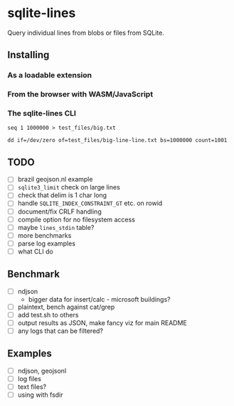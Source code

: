 # sqlite-lines

Query individual lines from blobs or files from SQLite.

## Installing

### As a loadable extension

### From the browser with WASM/JavaScript

### The sqlite-lines CLI

```
seq 1 1000000 > test_files/big.txt

dd if=/dev/zero of=test_files/big-line-line.txt bs=1000000 count=1001
```

## TODO

- [ ] brazil geojson.nl example
- [ ] `sqlite3_limit` check on large lines
- [ ] check that delim is 1 char long
- [ ] handle `SQLITE_INDEX_CONSTRAINT_GT` etc. on rowid
- [ ] document/fix CRLF handling
- [ ] compile option for no filesystem access
- [ ] maybe `lines_stdin` table?
- [ ] more benchmarks
- [ ] parse log examples
- [ ] what CLI do

## Benchmark

- [ ] ndjson
  - bigger data for insert/calc - microsoft buildings?
- [ ] plaintext, bench against cat/grep
- [ ] add test.sh to others
- [ ] output results as JSON, make fancy viz for main README
- [ ] any logs that can be filtered?

## Examples

- [ ] ndjson, geojsonl
- [ ] log files
- [ ] text files?
- [ ] using with fsdir
